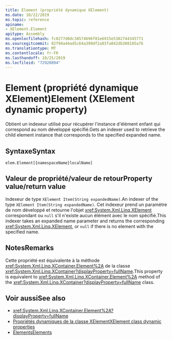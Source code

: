 ```yaml
---
title: Element (propriété dynamique XElement)
ms.date: 10/22/2019
ms.topic: reference
apiname:
- XElement.Element
apitype: Assembly
ms.openlocfilehash: fc0277d0dc38574696f01e6915e5382744345771
ms.sourcegitcommit: 82f94a44ad5c64a399df2a03fa842db308185a76
ms.translationtype: MT
ms.contentlocale: fr-FR
ms.lasthandoff: 10/25/2019
ms.locfileid: "72920894"
---
```

# <a name="element-xelement-dynamic-property"></a><span data-ttu-id="b794a-102">Element (propriété dynamique XElement)</span><span class="sxs-lookup"><span data-stu-id="b794a-102">Element (XElement dynamic property)</span></span>

<span data-ttu-id="b794a-103">Obtient un indexeur utilisé pour récupérer l'instance d'élément enfant qui correspond au nom développé spécifié.</span><span class="sxs-lookup"><span data-stu-id="b794a-103">Gets an indexer used to retrieve the child element instance that corresponds to the specified expanded name.</span></span>

## <a name="syntax"></a><span data-ttu-id="b794a-104">Syntaxe</span><span class="sxs-lookup"><span data-stu-id="b794a-104">Syntax</span></span>

```xaml
elem.Element[{namespaceName}localName]
```

## <a name="property-valuereturn-value"></a><span data-ttu-id="b794a-105">Valeur de propriété/valeur de retour</span><span class="sxs-lookup"><span data-stu-id="b794a-105">Property value/return value</span></span>

<span data-ttu-id="b794a-106">Indexeur de type `XElement Item(String expandedName)`.</span><span class="sxs-lookup"><span data-stu-id="b794a-106">An indexer of the type `XElement Item(String expandedName)`.</span></span> <span data-ttu-id="b794a-107">Cet indexeur prend un paramètre de nom développé et retourne l'objet <xref:System.Xml.Linq.XElement> correspondant ou `null` s'il n'existe aucun élément avec le nom spécifié.</span><span class="sxs-lookup"><span data-stu-id="b794a-107">This indexer takes an expanded name parameter and returns the corresponding <xref:System.Xml.Linq.XElement>, or `null` if there is no element with the specified name.</span></span>

## <a name="remarks"></a><span data-ttu-id="b794a-108">Notes</span><span class="sxs-lookup"><span data-stu-id="b794a-108">Remarks</span></span>

<span data-ttu-id="b794a-109">Cette propriété est équivalente à la méthode <xref:System.Xml.Linq.XContainer.Element%2A> de la classe <xref:System.Xml.Linq.XContainer?displayProperty=fullName>.</span><span class="sxs-lookup"><span data-stu-id="b794a-109">This property is equivalent to <xref:System.Xml.Linq.XContainer.Element%2A> method of the <xref:System.Xml.Linq.XContainer?displayProperty=fullName> class.</span></span>

## <a name="see-also"></a><span data-ttu-id="b794a-110">Voir aussi</span><span class="sxs-lookup"><span data-stu-id="b794a-110">See also</span></span>

- <xref:System.Xml.Linq.XContainer.Element%2A?displayProperty=fullName>
- [<span data-ttu-id="b794a-111">Propriétés dynamiques de la classe XElement</span><span class="sxs-lookup"><span data-stu-id="b794a-111">XElement class dynamic properties</span></span>](attribute-xelement-dynamic-property.md)
- [<span data-ttu-id="b794a-112">Élements</span><span class="sxs-lookup"><span data-stu-id="b794a-112">Elements</span></span>](elements-xelement-dynamic-property.md)
